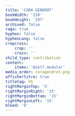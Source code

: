 ```yaml
---
title: 'CORA GENDROT'
bookWidth: '210'
bookHeight: '297'
archived: false
raga: true
hyphen: false
hyphenLang: false
cropcross:
    crop: ''
    cross: ''
child_type: contribution
content:
    items: '@self.modular'
media_order: coragendrot.png
affichertitre: true
titletag: h5
rightMarginTop: '5'
rightMarginRight: '15'
rightMarginBottom: '15'
rightMarginLeft: '15'
bleed: '0'
---
```


